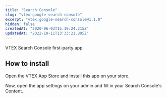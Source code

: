 ```yaml
---
title: "Search Console"
slug: "vtex-google-search-console"
excerpt: "vtex.google-search-console@1.1.0"
hidden: false
createdAt: "2020-06-03T15:19:24.215Z"
updatedAt: "2022-10-11T13:33:21.895Z"
---
```

VTEX Search Console first-party app

## How to install

Open the VTEX App Store and install this app on your store.

Now, open the app settings on your admin and fill in your Search Console's Content.